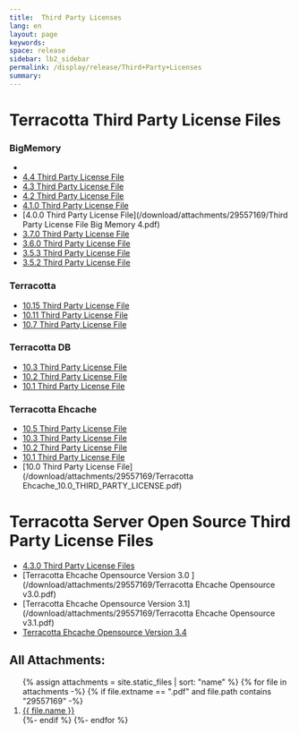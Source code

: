 ```yaml
---
title:  Third Party Licenses  
lang: en
layout: page
keywords:
space: release
sidebar: lb2_sidebar
permalink: /display/release/Third+Party+Licenses
summary:
---
```


Terracotta Third Party License Files
====================================

### BigMemory
* 
* [4.4 Third Party License File](/download/attachments/29557169/TAB_4.4.0_terms.pdf)
* [4.3 Third Party License File](/download/attachments/29557169/TAB_4.3.10_terms.pdf)
* [4.2 Third Party License File](/download/attachments/29557169/4.2.0_THIRD_PARTY_LICENSE.pdf)
* [4.1.0 Third Party License File](/download/attachments/29557169/4.1.9_THIRD_PARTY_LICENSE.pdf)
* [4.0.0 Third Party License File](/download/attachments/29557169/Third Party License File Big Memory 4.pdf)
* [3.7.0 Third Party License File](/download/attachments/29557169/3.7.0_THIRD_PARTY_LICENSE.pdf)
* [3.6.0 Third Party License File](/download/attachments/29557169/3.6.0_THIRD_PARTY_LICENSE.pdf)
* [3.5.3 Third Party License File](/download/attachments/29557169/3.5.3_THIRD_PARTY_LICENSE.pdf)
* [3.5.2 Third Party License File](/download/attachments/29557169/3.5.2_THIRD_PARTY_LICENSE.pdf)

### Terracotta

* [10.15 Third Party License File](/download/attachments/29557169/TDB_10.15_terms.pdf)
* [10.11 Third Party License File](/download/attachments/29557169/TDB_10.11_terms.pdf)
* [10.7 Third Party License File](/download/attachments/29557169/TDB_10.7_terms.pdf)

### Terracotta DB

* [10.3 Third Party License File](/download/attachments/29557169/TDB_10.3_THIRD_PARTY_TERMS.pdf)
* [10.2 Third Party License File](/download/attachments/29557169/10.2_THIRD_PARTY_LICENSE.pdf)
* [10.1 Third Party License File](/download/attachments/29557169/Terracotta_DB_10.1_terms.pdf)

### Terracotta Ehcache

* [10.5 Third Party License File](/download/attachments/29557169/TDB_10.5_terms.pdf)
* [10.3 Third Party License File](/download/attachments/29557169/TCE_10.3_THIRD_PARTY_TERMS.pdf)
* [10.2 Third Party License File](/download/attachments/29557169/TCE_10.2_THIRD_PARTY_LICENSE.pdf)
* [10.1 Third Party License File](/download/attachments/29557169/Terracotta_Ehcache_10.1_terms.pdf)
* [10.0 Third Party License File](/download/attachments/29557169/Terracotta Ehcache_10.0_THIRD_PARTY_LICENSE.pdf)

Terracotta Server Open Source Third Party License Files
=======================================================

* [4.3.0 Third Party License Files](/download/attachments/29557169/Terracotta_4.3_TPL.pdf)
* [Terracotta Ehcache Opensource Version 3.0 ](/download/attachments/29557169/Terracotta Ehcache Opensource v3.0.pdf)
* [Terracotta Ehcache Opensource Version 3.1](/download/attachments/29557169/Terracotta Ehcache Opensource v3.1.pdf)
* [Terracotta Ehcache Opensource Version 3.4](/download/attachments/29557169/Terracotta_Ehcache_Opensource_v3.4_terms.pdf)


All Attachments:
------------

<ol markdown="1">
{% assign attachments = site.static_files | sort: "name" %}
{% for file in attachments -%}
{% if file.extname == ".pdf" and file.path contains "29557169" -%}
<li><a href="{{ site.baseurl }}{{ file.path }}">{{ file.name }}</a></li> 
{%- endif %}
{%- endfor %}
</ol>